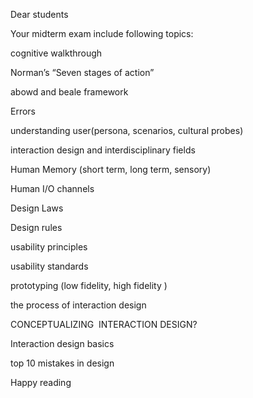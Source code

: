 Dear students 

Your midterm exam include following topics:

cognitive walkthrough

Norman’s “Seven stages of action”

abowd and beale framework

Errors

understanding user(persona, scenarios, cultural probes)

interaction design and interdisciplinary fields

Human Memory (short term, long term, sensory)

Human I/O channels

Design Laws 

Design rules

usability principles

usability standards

prototyping (low fidelity, high fidelity )

the process of interaction design

CONCEPTUALIZING  INTERACTION DESIGN?

Interaction design basics

top 10 mistakes in design

Happy reading